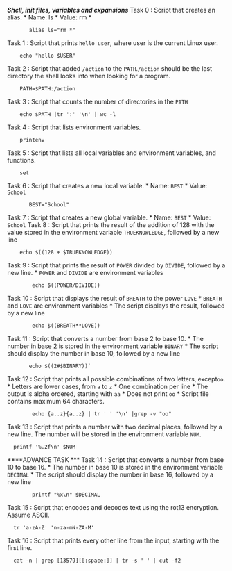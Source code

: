 ***Shell, init files, variables and expansions***
Task 0 : Script that creates an alias.
        * Name: ls
        * Value: rm *
               
           alias ls="rm *"
Task 1 : Script that prints `hello user`, where user is the current Linux user.

        echo "hello $USER"
Task 2 : Script that added `/action` to the `PATH`.`/action` should be the last directory the shell looks into when looking for a program.

        PATH=$PATH:/action
Task 3 : Script that counts the number of directories in the `PATH`

        echo $PATH |tr ':' '\n' | wc -l
Task 4 : Script that lists environment variables.

        printenv
Task 5 : Script that lists all local variables and environment variables, and functions.

        set
Task 6 : Script that creates a new local variable.
        * Name: `BEST`
        * Value: `School`
        
           BEST="School"
Task 7 : Script that creates a new global variable.
        * Name: `BEST`
        * Value: `School`
Task 8 : Script that prints the result of the addition of 128 with the value stored in the environment variable `TRUEKNOWLEDGE`, followed by a new line

        echo $((128 + $TRUEKNOWLEDGE))
Task 9 :  Script that prints the result of `POWER` divided by `DIVIDE`, followed by a new line.
        * `POWER` and `DIVIDE` are environment variables             

            echo $((POWER/DIVIDE))
Task 10 : Script that displays the result of `BREATH` to the power `LOVE`
    * `BREATH` and `LOVE` are environment variables
    * The script displays the result, followed by a new line
      
            echo $((BREATH**LOVE))
Task 11 : Script that converts a number from base 2 to base 10.
    * The number in base 2 is stored in the environment variable `BINARY`
    * The script should display the number in base 10, followed by a new line
      
           echo $((2#$BINARY))`
Task 12 : Script that prints all possible combinations of two letters, except`oo`.
    * Letters are lower cases, from `a` to `z`
    * One combination per line
    * The output is alpha ordered, starting with `aa`
    * Does not print `oo`
    * Script file contains maximum 64 characters.
      
            echo {a..z}{a..z} | tr ' ' '\n' |grep -v "oo"
Task 13 : Script that prints a number with two decimal places, followed by a new line.
 The number will be stored in the environment variable `NUM`.

      printf '%.2f\n' $NUM
****ADVANCE TASK ***
Task 14 : Script that converts a number from base 10 to base 16.
        * The number in base 10 is stored in the environment variable `DECIMAL`
        * The script should display the number in base 16, followed by a new line
        
            printf "%x\n" $DECIMAL
Task 15 : Script that encodes and decodes text using the rot13 encryption. Assume ASCII.

      tr 'a-zA-Z' 'n-za-mN-ZA-M'
Task 16 : Script that prints every other line from the input, starting with the first line.

      cat -n | grep [13579][[:space:]] | tr -s ' ' | cut -f2
